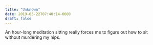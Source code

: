 ```yaml
---
title: "Unknown"
date: 2019-03-22T07:40:14-0600
draft: false
---
```


An hour-long meditation sitting really forces me to figure out how to sit without murdering my hips.
